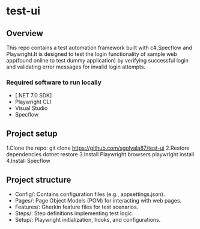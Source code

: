 # test-ui

## Overview

This repo contains a test automation framework built with c#,Specflow and Playwright.It is designed to test the login functionality of sample web app(found online to test dummy application) by verifying successful login and validating error messages for invalid login attempts.

### Required software to run locally

- [.NET 7.0 SDK]
- Playwright CLI
- Visual Studio
- Specflow

## Project setup
1.Clone the repo:
git clone https://github.com/sgolyala87/test-ui
2.Restore dependencies
dotnet restore
3.Install Playwright browsers
playwright install
4.Install Specflow 

## Project structure
- Config/: Contains configuration files (e.g., appsettings.json).
- Pages/: Page Object Models (POM) for interacting with web pages.
- Features/: Gherkin feature files for test scenarios.
- Steps/: Step definitions implementing test logic.
- Setup/: Playwright initialization, hooks, and configurations.
